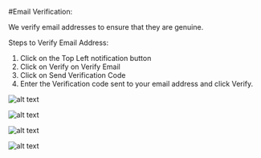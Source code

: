 #Email Verification: 

We verify email addresses to ensure that they are genuine.

Steps to Verify Email Address: 

1. Click on the Top Left notification button
2. Click on Verify on Verify Email
3. Click on Send Verification Code
4. Enter the Verification code sent to your email address and click Verify.

![alt text][CLI-1]

![alt text][CLI-2]

![alt text][CLI-3]

![alt text][CLI-4]


[CLI-1]: https://raw.githubusercontent.com/digipigeon/connexcs-user-docs/master/img/CLI-1.png "CLI-1"
[CLI-2]: https://raw.githubusercontent.com/digipigeon/connexcs-user-docs/master/img/CLI-2.png "CLI-2"
[CLI-3]: https://raw.githubusercontent.com/digipigeon/connexcs-user-docs/master/img/CLI-1.png "CLI-3"
[CLI-4]: https://raw.githubusercontent.com/digipigeon/connexcs-user-docs/master/img/CLI-2.png "CLI-4"
